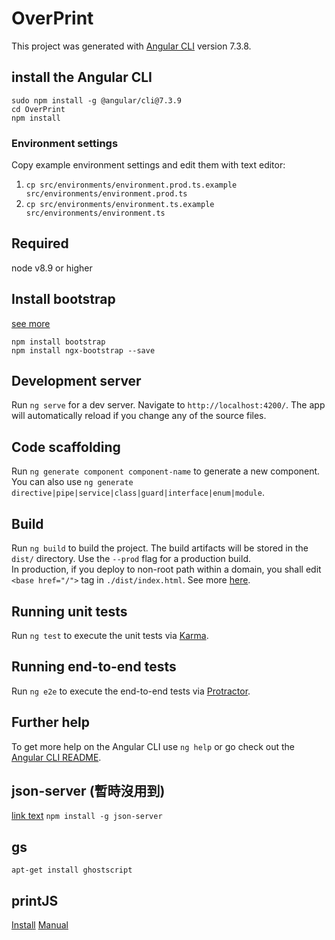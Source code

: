 # OverPrint

This project was generated with [Angular CLI](https://github.com/angular/angular-cli) version 7.3.8.

## install the Angular CLI
```
sudo npm install -g @angular/cli@7.3.9
cd OverPrint
npm install
```

### Environment settings
Copy example environment settings and edit them with text editor:
1. ```cp src/environments/environment.prod.ts.example src/environments/environment.prod.ts```  
2. ```cp src/environments/environment.ts.example src/environments/environment.ts```


## Required
node v8.9 or higher

## Install bootstrap
[see more](https://loiane.com/2017/08/how-to-add-bootstrap-to-an-angular-cli-project/)
```
npm install bootstrap
npm install ngx-bootstrap --save
```

## Development server

Run `ng serve` for a dev server. Navigate to `http://localhost:4200/`. The app will automatically reload if you change any of the source files.

## Code scaffolding

Run `ng generate component component-name` to generate a new component. You can also use `ng generate directive|pipe|service|class|guard|interface|enum|module`.

## Build

Run `ng build` to build the project. The build artifacts will be stored in the `dist/` directory. Use the `--prod` flag for a production build.  
In production, if you deploy to non-root path within a domain, you shall edit ``<base href="/">`` tag in ``./dist/index.html``. See more [here](https://github.com/angular/angular-cli/issues/1080).

## Running unit tests

Run `ng test` to execute the unit tests via [Karma](https://karma-runner.github.io).

## Running end-to-end tests

Run `ng e2e` to execute the end-to-end tests via [Protractor](http://www.protractortest.org/).

## Further help

To get more help on the Angular CLI use `ng help` or go check out the [Angular CLI README](https://github.com/angular/angular-cli/blob/master/README.md).

## json-server (暫時沒用到)
[link text](https://oomusou.io/angular/api/)
`npm install -g json-server`

## gs
`apt-get install ghostscript`

## printJS
[Install](https://printjs.crabbly.com/)
[Manual](https://github.com/crabbly/Print.js)
 

